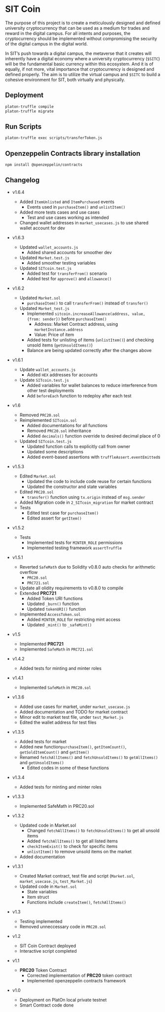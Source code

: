 # SIT Coin
The purpose of this project is to create a meticulously designed and defined university cryptocurrency that can be used as a medium for trades and reward in the digital campus. For all intents and purposes, the cryptocurrency should be implemented without compromising the security of the digital campus in the digital world. 

In SIT’s push towards a digital campus, the metaverse that it creates will inherently have a digital economy where a university cryptocurrency (`$SITC`) will be the fundamental basic currency within this ecosystem. And it is of equally, if not more, vital importance that cryptocurrency is designed and defined properly. The aim is to utilize the virtual campus and `$SITC` to build a cohesive environment for SIT, both virtually and physically.

## Deployment
```sh
platon-truffle compile
platon-truffle migrate
```

## Run Scripts
```sh
platon-truffle exec scripts/transferToken.js
```

## Openzeppelin Contracts library installation
```sh
npm install @openzeppelin/contracts
```


## Changelog
- v1.6.4
  - Added `ItemUnlisted` and `ItemPurchased` events
    - Events used in `purchaseItem()` and `unlistItem()`
  - Added more tests cases and use cases
    - Test and use cases working as intended
  - Changed wallet addresses in `market_usecases.js` to use shared wallet account for dev
- v1.6.3
  - Updated `wallet_accounts.js`
    - Added shared accounts for smoother dev
  - Updated `Market.test.js`
    - Added smoother testing variables
  - Updated `SITcoin.test.js`
    - Added test for `transferFrom()` scenario
    - Added test for `approve()` and `allowance()`
- v1.6.2
  - Updated `Market.sol`
    - `purchaseItem()` to call `transferFrom()` instead of `transfer()`
  - Updated `Market_test.js`
    - Implemented `sitcoin.increaseAllowance(address, value, {from: sender})` before `purchaseItem()`
      - Address: Market Contract address, using `marketInstance.address`
      - Value: Price of item
    - Added tests for unlisting of items (`unlistItem()`) and checking unsold items (`getUnsoldItems()`)
    - Balance are being updated correctly after the changes above
- v1.6.1
  - Update `wallet_accounts.js`
    - Added `HEX` addresses for accounts
  - Update `SITcoin.test.js`
    - Added variables for wallet balances to reduce interference from other test deployments
    - Add `beforeEach` function to redeploy after each test
- v1.6
  - Removed `PRC20.sol`
  - Reimplemented `SITcoin.sol`
    - Added documentations for all functions
    - Removed `PRC20.sol` inheritance
    - Added `decimals()` function override to desired decimal place of 0
  - Updated `SITcoin.test.js`
    - Updated function calls to explicitly call from owner
    - Updated some descriptions
    - Added event-based assertions with `truffleAssert.eventEmitted`s
  
- v1.5.3
  - Edited `Market.sol`
    - Updated the code to include code reuse for certain functions
    - Updated the constructor and state variables
  - Edited `PRC20.sol`
    - `transfer()` function using `tx.origin` instead of `msg.sender`
  - Added Migration code in `2_SITcoin_migration` for market contract
  - Tests
    - Edited test case for `purchaseItem()`
    - Edited assert for `getItem()`
- v1.5.2
  - Tests
    - Implemented tests for `MINTER_ROLE` permissions
    - Implemented testing framework `assertTruffle`
- v1.5.1
  - Reverted `SafeMath` due to Solidity v0.8.0 auto checks for arithmetic overflow
    - `PRC20.sol`
    - `PRC721.sol`
  - Update all olidity requirements to v0.8.0 to compile
  - Extended **PRC721**
    - Added Token URI functions
    - Updated `_burn()` function
    - Updated `tokenURI()` function
  - Implemented `AccessToken.sol`
    - Added `MINTER_ROLE` for restricting mint access
    - Updated `_mint()` to `_safeMint()`
- v1.5
  - Implemented **PRC721**
  - Implemented `SafeMath` in `PRC721.sol`

- v1.4.2
  - Added tests for minting and minter roles
- v1.4.1
  - Implemented `SafeMath` in `PRC20.sol`

- v1.3.6
  - Added use cases for market, under `market_usecase.js`
  - Added documentation and TODO for market contract
  - Minor edit to market test file, under `test_Market.js`
  - Edited the wallet address for test files
- v1.3.5
  - Added tests for market
  - Added new function`purchaseItem()`, `getItemCount()`, `getSoldItemCount()` and `getItem()`
  - Renamed `fetchAllItems()` and `fetchUnsoldItems()` to `getAllItems()` and `getUnsoldItems()`
    - Edited codes in some of these functions
- v1.3.4
  - Added tests for minting and minter roles
- v1.3.3
  - Implemented SafeMath in PRC20.sol
- v1.3.2
  - Updated code in Market.sol
    - Changed `fetchAllItems()` to `fetchUnsoldItems()` to get all unsold items
    - Added `fetchAllItems()` to get all listed items 
    - `checkItemExist()` to check for specific items
    - `unlistItem()` to remove unsold items on the market
  - Added documentation
- v1.3.1
  - Created Market contract, test file and script (`Market.sol`, `market_usecase.js`, `test_Market.js`)
  - Updated code in `Market.sol`
    - State variables
    - Item struct
    - Functions include `createItem()`, `fetchAllItems()`
- v1.3
  - Testing implemented
  - Removed unneccessary code in `PRC20.sol`

- v1.2
  - SIT Coin Contract deployed
  - Interactive script completed

- v1.1
  - **PRC20** Token Contract
    - Corrected implementation of **PRC20** token contract
    - Implemented openzeppelin contracts framework

- v1.0
  - Deployment on PlatOn local private testnet
  - Smart Contract code done